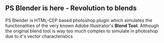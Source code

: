 ## PS Blender is here - Revolution to blends

PS Blender is HTML-CEP based photoshop plugin which simulates the functionalities of the very known Adobe Illustrator's **Blend Tool**. Although the original blend tool is way too much complex to simulate in photoshop due to it's vector characteristics